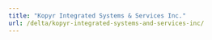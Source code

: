 ```yaml
---
title: "Kopyr Integrated Systems & Services Inc."
url: /delta/kopyr-integrated-systems-and-services-inc/
---
```


